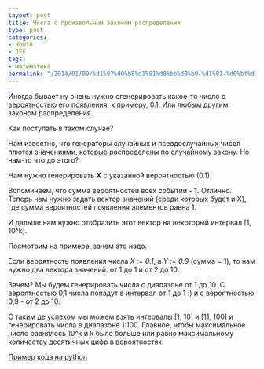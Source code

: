 ```yaml
---
layout: post
title: Числа с произвольным законом распределения
type: post
categories:
- HowTo
- JFF
tags:
- математика
permalink: "/2014/01/09/%d1%87%d0%b8%d1%81%d0%bb%d0%b0-%d1%81-%d0%bf%d1%80%d0%be%d0%b8%d0%b7%d0%b2%d0%be%d0%bb%d1%8c%d0%bd%d1%8b%d0%bc-%d1%80%d0%b0%d1%81%d0%bf%d1%80%d0%b5%d0%b4%d0%b5%d0%bb%d0%b5%d0%bd%d0%b8%d0%b5%d0%bc/"
---
```

Иногда бывает ну очень нужно сгенерировать какое-то число с вероятностью его появления, к примеру, 0.1. Или любым другим законом распределения.

Как поступать в таком случае?

Нам известно, что генераторы случайных и псевдослучайных чисел плются значениями, которые распределены по случайному закону. Но нам-то что до этого?

Нам нужно генерировать **X** с указанной вероятностью (0.1)

Вспоминаем, что сумма вероятностей всех событий - **1.** Отлично. Теперь нам нужно задать вектор значений (среди которых будет и X), где сумма вероятностей появления элементов равна 1.

И дальше нам нужно отобразить этот вектор на некоторый интервал [1, 10^k].

Посмотрим на примере, зачем это надо.

Если вероятность появления числа _X := 0.1_, а _Y := 0.9_ (сумма = 1), то нам нужно два вектора значений: от 1 до 1 и от 2 до 10.

Зачем? Мы будем генерировать числа с диапазоне от 1 до 10. С вероятностью 0,1 числа попадут в интервал от 1 до 1 :) и с вероятностью 0,9 - от 2 до 10.

С таким де успехом мы можем взять интервалы [1, 10] и [11, 100] и генерировать числа в диапазоне 1:100. Главное, чтобы максимальное число равнялось 10^k и k было больше или равно максимальному количеству десятичных цифр в вероятностях.

[Пример кода на python](https://github.com/RussianPenguin/PyProbability "Генерация чисел с произвольным законом распределения")

